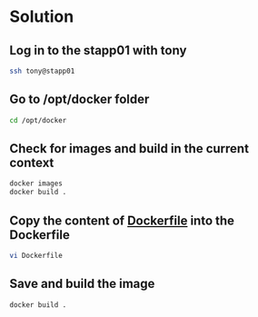 # Solution

## Log in to the stapp01 with tony

```bash
ssh tony@stapp01
```

## Go to /opt/docker folder

```bash
cd /opt/docker
```

## Check for images and build in the current context

```bash
docker images
docker build .
```

## Copy the content of [Dockerfile](./Dockerfile) into the Dockerfile

```bash
vi Dockerfile
```

## Save and build the image

```bash
docker build .
```
